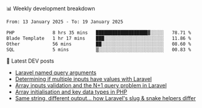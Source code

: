 📊 Weekly development breakdown
<!--START_SECTION:waka-->

```txt
From: 13 January 2025 - To: 19 January 2025

PHP              8 hrs 35 mins   ███████████████████▓░░░░░   78.71 %
Blade Template   1 hr 17 mins    ███░░░░░░░░░░░░░░░░░░░░░░   11.86 %
Other            56 mins         ██░░░░░░░░░░░░░░░░░░░░░░░   08.60 %
SQL              5 mins          ▒░░░░░░░░░░░░░░░░░░░░░░░░   00.83 %
```

<!--END_SECTION:waka-->

📕 Latest DEV posts
<!-- BLOG-POST-LIST:START -->
- [Laravel named query arguments](https://dev.to/michaelvickersuk/laravel-named-query-arguments-28kd)
- [Determining if multiple inputs have values with Laravel](https://dev.to/michaelvickersuk/determining-if-multiple-inputs-have-values-with-laravel-km6)
- [Array inputs validation and the N+1 query problem in Laravel](https://dev.to/michaelvickersuk/array-inputs-validation-and-the-n1-query-problem-in-laravel-2agb)
- [Array initialisation and key data types in PHP](https://dev.to/michaelvickersuk/array-initialisation-and-key-data-types-in-php-1e5b)
- [Same string, different output... how Laravel&#39;s slug &amp; snake helpers differ](https://dev.to/michaelvickersuk/same-string-different-output-how-laravels-slug-snake-helpers-differ-1ccj)
<!-- BLOG-POST-LIST:END -->
